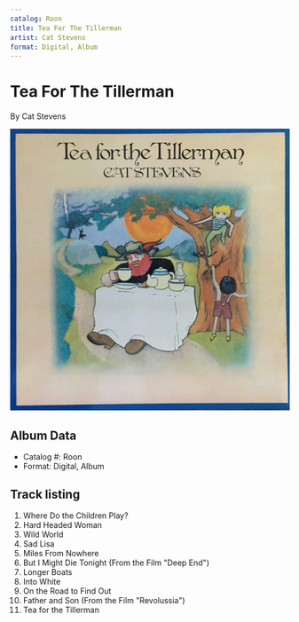 ```yaml
---
catalog: Roon
title: Tea For The Tillerman
artist: Cat Stevens
format: Digital, Album
---
```


# Tea For The Tillerman

By Cat Stevens

![](../../assets/albumcovers/Cat_Stevens-Tea_For_The_Tillerman.png)

## Album Data

- Catalog #: Roon
- Format: Digital, Album


## Track listing


1. Where Do the Children Play?
2. Hard Headed Woman
3. Wild World
4. Sad Lisa
5. Miles From Nowhere
6. But I Might Die Tonight (From the Film "Deep End")
7. Longer Boats
8. Into White
9. On the Road to Find Out
10. Father and Son (From the Film "Revolussia")
11. Tea for the Tillerman

